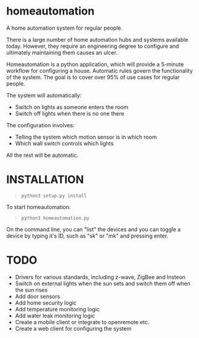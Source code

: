# homeautomation
A home automation system for regular people.

There is a large number of home automation hubs and systems available today. However, they require an engineering degree to configure and ultimately maintaining them causes an ulcer.

Homeautomation is a python application, which will provide a 5-minute workflow for configuring a house. Automatic rules govern the functionality of the system. The goal is to cover over 95% of use cases for regular people.

The system will automatically:
* Switch on lights as someone enters the room
* Switch off lights when there is no one there

The configuration involves:
* Telling the system which motion sensor is in which room
* Which wall switch controls which lights

All the rest will be automatic.

# INSTALLATION

>```
>python3 setup.py install
>```

To start homeautomation:

>`python3 homeautomation.py`

On the command line, you can "list" the devices and you can toggle 
a device by typing it's ID, such as "sk" or "mk" and pressing enter.

# TODO

* Drivers for various standards, including z-wave, ZigBee and Insteon
* Switch on external lights when the sun sets and switch them off when the sun rises
* Add door sensors
* Add home security logic
* Add temperature monitoring logic
* Add water leak monitoring logic
* Create a mobile client or integrate to openremote etc.
* Create a web client for configuring the system
